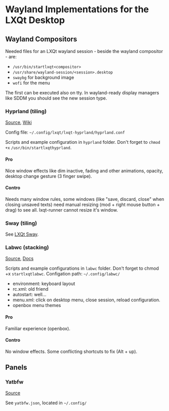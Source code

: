 # Wayland Implementations for the LXQt Desktop

## Wayland Compositors

Needed files for an LXQt wayland session - beside the wayland compositor - are:

* `/usr/bin/startlxqt<compositor>`
* `/usr/share/wayland-session/<session>.desktop`
* `swaybg` for background image
* `wofi` for the menu

The first can be executed also on tty. In wayland-ready display managers like SDDM you should see the new session type.


### Hyprland (tiling)

[Source](https://github.com/hyprwm/Hyprland#readme), [Wiki](https://wiki.hyprland.org/Configuring/Basic-Config/)

Config file: `~/.config/lxqt/lxqt-hyprland/hyprland.conf`

Scripts and example configuration in `hyprland` folder. Don't forget to `chmod +x`  `/usr/bin/startlxqthyprland`.

#### Pro

Nice window effects like dim inactive, fading and other animations, opacity, desktop change gesture (3 finger swipe).

#### Contro

Needs many window rules, some windows (like "save, discard, close" when closing unsaved texts) need manual resizing (mod + right mouse button + drag) to see all. lxqt-runner cannot resize it's window.


### Sway (tiling)

See [LXQt Sway](https://github.com/selairi/lxqt-sway).

### Labwc (stacking)


[Source](https://github.com/labwc/labwc#readme), [Docs](https://labwc.github.io/index.html)


Scripts and example configurations in `labwc` folder.  Don't forget to chmod +x `startlxqtlabwc`.
Configation path: `~/.config/labwc/`

* environment: keyboard layout
* rc.xml: old friend
* autostart: well...
* menu.xml: click on desktop menu, close session, reload configuration.
* openbox menu themes


#### Pro

Familiar experience (openbox).

#### Contro

No window effects. Some conflicting shortcuts to fix (Alt + up).

## Panels

### Yatbfw

[Source](https://github.com/selairi/yatbfw)

See `yatbfw.json`, located in `~/.config/	`




